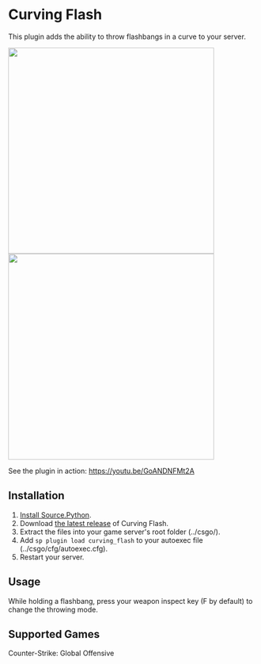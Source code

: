 # Curving Flash
This plugin adds the ability to throw flashbangs in a curve to your server.

<img src="https://media2.giphy.com/media/eJYGpsGLCFhlb5lZEZ/giphy.gif" width="416px"/> <img src="https://media0.giphy.com/media/lMrUsQthIPsfoJmXhY/giphy.gif" width="416px"/>

See the plugin in action: https://youtu.be/GoANDNFMt2A

## Installation
1. [Install Source.Python](http://wiki.sourcepython.com/general/installation.html).
2. Download [the latest release](https://github.com/vinci6k/curving-flash/releases) of Curving Flash.
3. Extract the files into your game server's root folder (../csgo/).
4. Add `sp plugin load curving_flash` to your autoexec file (../csgo/cfg/autoexec.cfg).
5. Restart your server.

## Usage
While holding a flashbang, press your weapon inspect key (F by default) to change the throwing mode.

## Supported Games
Counter-Strike: Global Offensive
